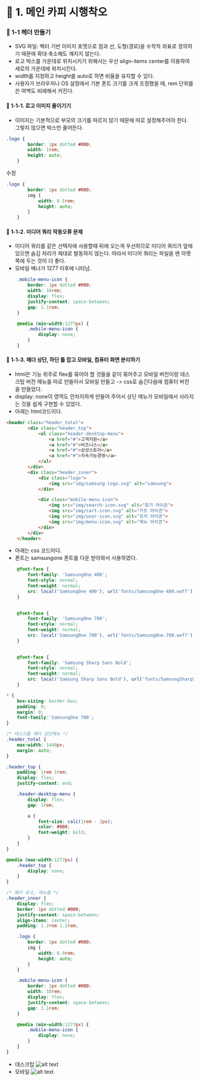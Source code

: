 # 📌 1. 메인 카피 시행착오
### 📌 1-1 헤더 만들기
- SVG 파일: 벡터 기반 이미지 포맷으로 점과 선, 도형(경로)을 수학적 좌표로 정의하기 때문에 확대·축소해도 깨지지 않는다.
- 로고 박스를 가운데로 위치시키기 위해서는 우선 align-items center를 이용하여 세로의 가운데에 위치시킨다.
- width를 지정하고 height를 auto로 하면 비율을 유지할 수 있다.
- 사용자가 브라우저나 OS 설정에서 기본 폰트 크기를 크게 조정했을 때,
rem 단위를 쓴 여백도 비례해서 커진다.

#### 📌 1-1-1. 로고 이미지 줄이기기
- 이미지는 기본적으로 부모의 크기를 따르지 않기 때문에 따로 설정해주어야 한다. 그렇지 않으면 박스만 줄어든다.
```css
.logo {
        border: 1px dotted #000;
        width: 1rem;
        height: auto; 
    }
```
수정
```css
.logo {
        border: 1px dotted #000;
        img {
            width: 6.5rem;
            height: auto;
        }
    }
```

#### 📌 1-1-2. 미디어 쿼리 작동오류 문제
- 미디어 쿼리를 같은 선택자에 사용할때 뒤에 오는게 우선하므로 미디어 쿼리가 앞에 있으면 숨김 처리가 제대로 발동하지 않는다. 따라서 미디어 쿼리는 파일을 맨 아랫쪽에 두는 것이 더 좋다.
- 모바일 배너가 1277 이후에 나타남.
```css
    .mobile-menu-icon {
        border: 1px dotted #000;
        width: 10rem;
        display: flex;
        justify-content: space-between;
        gap: 1.1rem;
    }

    @media (min-width:1277px) {
        .mobile-menu-icon {
            display: none;
        }
    }
```

#### 📌 1-1-3. 헤더 상단, 하단 틀 잡고 모바일, 컴퓨터 화면 분리하기
- html은 기능 위주로 flex를 묶어야 할 것들을 같이 묶어주고 모바일 버전이랑 데스크탑 버전 메뉴를 따로 만들어서 모바일 만들고 -> css로 숨긴다음에 컴퓨터 버전을 만들었다.
- display: none이 영역도 안차지하게 만들어 주어서 상단 메뉴가 모바일에서 사라지는 것을 쉽게 구현할 수 있었다.
- 아래는 html코드이다.
```html
<header class="header_total">
        <div class="header_top">
            <ul class="header-desktop-menu">
                <a href="#">고객지원</a>
                <a href="#">비즈니스</a>
                <a href="#">삼성스토어</a>
                <a href="#">지속가능경영</a>
            </ul>
        </div>  
        <div class="header_inner">
            <div class="logo">
                <img src="img/samsung-logo.svg" alt="samsung">
            </div>

            <div class="mobile-menu-icon">
                <img src="img/search-icon.svg" alt="찾기 아이콘">
                <img src="img/cart-icon.svg" alt="카트 아이콘">
                <img src="img/user-icon.svg" alt="유저 아이콘">
                <img src="img/menu-icon.svg" alt="메뉴 아이콘">
            </div>
        </div>
    </header>
```
- 아래는 css 코드이다.
- 폰트는 samsungone 폰트를 다운 받아와서 사용하였다.
```css
    @font-face {
        font-family: 'SamsungOne 400';
        font-style: normal;
        font-weight: normal;
        src: local('SamsungOne 400'), url('fonts/SamsungOne-400.woff') format('woff');
    }
    

    @font-face {
        font-family: 'SamsungOne 700';
        font-style: normal;
        font-weight: normal;
        src: local('SamsungOne 700'), url('fonts/SamsungOne-700.woff') format('woff');
    }
    

    @font-face {
        font-family: 'Samsung Sharp Sans Bold';
        font-style: normal;
        font-weight: normal;
        src: local('Samsung Sharp Sans Bold'), url('fonts/SamsungSharpSans-Bold.woff') format('woff');
    }

* {
    box-sizing: border-box;
    padding: 0;
    margin: 0;
    font-family:'SamsungOne 700';
}

/* 데스크톱 헤더 상단메뉴 */
.header_total {
    max-width: 1440px;
    margin: auto;
}

.header_top {
    padding: 1rem 1rem;
    display: flex;
    justify-content: end;

    .header-desktop-menu {
        display: flex;
        gap: 1rem;

        a {
            font-size: calc(1rem - 2px);
            color: #000;
            font-weight: bold;
        }
    }
}

@media (max-width:1277px) {
    .header_top {
        display: none;
    }
}

/* 헤더 로고, 메뉴들 */
.header_inner {
    display: flex;
    border: 1px dotted #000;
    justify-content: space-between;
    align-items: center;
    padding: 1.2rem 1.2rem;

    .logo {
        border: 1px dotted #000;
        img {
            width: 6.9rem;
            height: auto;
        }
    }

    .mobile-menu-icon {
        border: 1px dotted #000;
        width: 10rem;
        display: flex;
        justify-content: space-between;
        gap: 1.1rem;
    }

    @media (min-width:1277px) {
        .mobile-menu-icon {
            display: none;
        }
    }
}
```
- 데스크탑
![alt text](image.png)
- 모바일
![alt text](image-1.png)

